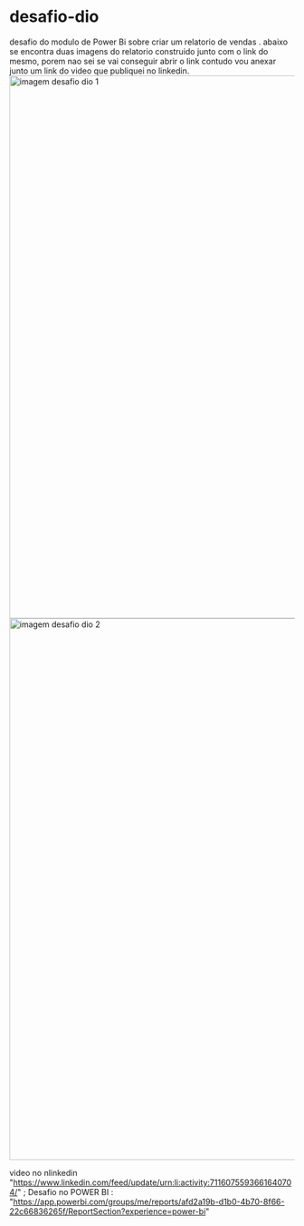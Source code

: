 # desafio-dio
desafio do modulo de Power Bi sobre criar um relatorio de vendas . 
abaixo se encontra duas imagens do relatorio construido junto com o link do mesmo, porem nao sei se vai conseguir abrir o link contudo vou anexar junto um link do video que publiquei no linkedin. 
<img width="957" alt="imagem desafio dio 1 " src="https://github.com/JoaoVitorPinheiro/desafio-dio/assets/143013466/6bd7ba4c-ac7a-40e4-8394-cbd4581748c6">
<img width="955" alt="imagem desafio dio 2 " src="https://github.com/JoaoVitorPinheiro/desafio-dio/assets/143013466/5254de36-e283-4de2-8463-cc4a6ea35288">

video no nlinkedin "https://www.linkedin.com/feed/update/urn:li:activity:7116075593661640704/"
;
Desafio no POWER BI : "https://app.powerbi.com/groups/me/reports/afd2a19b-d1b0-4b70-8f66-22c66836265f/ReportSection?experience=power-bi"
